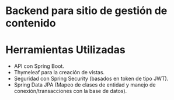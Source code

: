 # Backend para sitio de gestión de contenido
# Herramientas Utilizadas
* API con Spring Boot.
* Thymeleaf para la creación de vistas.
* Seguridad con Spring Security (basados en token de tipo JWT).
* Spring Data JPA (Mapeo de clases de entidad y manejo de conexión/transacciones con la base de datos).
